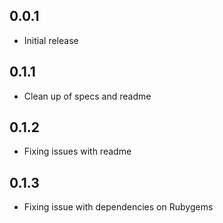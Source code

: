 ## 0.0.1

* Initial release

## 0.1.1

* Clean up of specs and readme

## 0.1.2

* Fixing issues with readme

## 0.1.3

* Fixing issue with dependencies on Rubygems